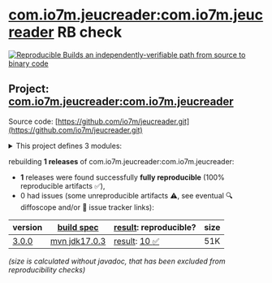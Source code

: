 [com.io7m.jeucreader:com.io7m.jeucreader](https://central.sonatype.com/artifact/com.io7m.jeucreader/com.io7m.jeucreader/versions) RB check
=======

[![Reproducible Builds](https://reproducible-builds.org/images/logos/rb.svg) an independently-verifiable path from source to binary code](https://reproducible-builds.org/)

## Project: [com.io7m.jeucreader:com.io7m.jeucreader](https://central.sonatype.com/artifact/com.io7m.jeucreader/com.io7m.jeucreader/versions)

Source code: [https://github.com/io7m/jeucreader.git](https://github.com/io7m/jeucreader.git)

<details><summary>This project defines 3 modules:</summary>

* [com.io7m.jeucreader:com.io7m.jeucreader](https://central.sonatype.com/artifact/com.io7m.jeucreader/com.io7m.jeucreader/3.0.0)
* [com.io7m.jeucreader:com.io7m.jeucreader.core](https://central.sonatype.com/artifact/com.io7m.jeucreader/com.io7m.jeucreader.core/3.0.0)
* [com.io7m.jeucreader:com.io7m.jeucreader.documentation](https://central.sonatype.com/artifact/com.io7m.jeucreader/com.io7m.jeucreader.documentation/3.0.0)
</details>

rebuilding **1 releases** of com.io7m.jeucreader:com.io7m.jeucreader:
- **1** releases were found successfully **fully reproducible** (100% reproducible artifacts :white_check_mark:),
- 0 had issues (some unreproducible artifacts :warning:, see eventual :mag: diffoscope and/or :memo: issue tracker links):

| version | [build spec](/BUILDSPEC.md) | [result](https://reproducible-builds.org/docs/jvm/): reproducible? | size |
| -- | --------- | ------ | -- |
| [3.0.0](https://central.sonatype.com/artifact/com.io7m.jeucreader/com.io7m.jeucreader/3.0.0/pom) | [mvn jdk17.0.3](com.io7m.jeucreader-3.0.0.buildspec) | [result](com.io7m.jeucreader-3.0.0.buildinfo): [10 :white_check_mark: ](com.io7m.jeucreader-3.0.0.buildcompare) | 51K |

<i>(size is calculated without javadoc, that has been excluded from reproducibility checks)</i>

